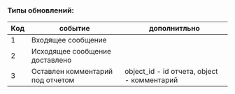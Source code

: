 ### Типы обновлений:

| Код | событие | дополнитльно |
| --- | --- | --- |
| 1 | Входящее сообщение |  |
| 2 | Исходящее сообщение доставлено |  |
| 3 | Оставлен комментарий под отчетом | object_id - id отчета, object - комментарий | 